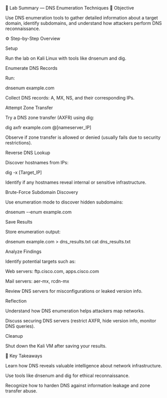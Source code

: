 🧠 Lab Summary — DNS Enumeration Techniques
🎯 Objective

Use DNS enumeration tools to gather detailed information about a target domain, identify subdomains, and understand how attackers perform DNS reconnaissance.

⚙️ Step-by-Step Overview

Setup

Run the lab on Kali Linux with tools like dnsenum and dig.

Enumerate DNS Records

Run:

dnsenum example.com


Collect DNS records: A, MX, NS, and their corresponding IPs.

Attempt Zone Transfer

Try a DNS zone transfer (AXFR) using dig:

dig axfr example.com @[nameserver_IP]


Observe if zone transfer is allowed or denied (usually fails due to security restrictions).

Reverse DNS Lookup

Discover hostnames from IPs:

dig -x [Target_IP]


Identify if any hostnames reveal internal or sensitive infrastructure.

Brute-Force Subdomain Discovery

Use enumeration mode to discover hidden subdomains:

dnsenum --enum example.com


Save Results

Store enumeration output:

dnsenum example.com > dns_results.txt
cat dns_results.txt


Analyze Findings

Identify potential targets such as:

Web servers: ftp.cisco.com, apps.cisco.com

Mail servers: aer-mx, rcdn-mx

Review DNS servers for misconfigurations or leaked version info.

Reflection

Understand how DNS enumeration helps attackers map networks.

Discuss securing DNS servers (restrict AXFR, hide version info, monitor DNS queries).

Cleanup

Shut down the Kali VM after saving your results.

🧩 Key Takeaways

Learn how DNS reveals valuable intelligence about network infrastructure.

Use tools like dnsenum and dig for ethical reconnaissance.

Recognize how to harden DNS against information leakage and zone transfer abuse.

